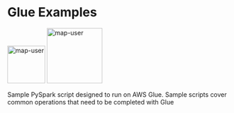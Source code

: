 # Glue Examples

<img width="85" alt="map-user" src="https://img.shields.io/badge/views-1690-green"> <img width="125" alt="map-user" src="https://img.shields.io/badge/unique visits-349-green">

Sample PySpark script designed to run on AWS Glue. Sample scripts cover common operations that need to be completed with Glue
